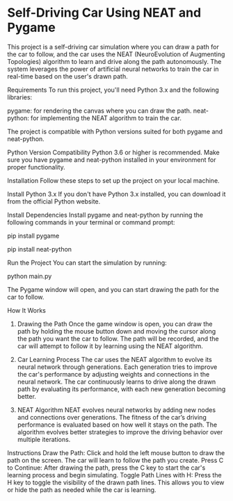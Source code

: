 # Self-Driving Car Using NEAT and Pygame
This project is a self-driving car simulation where you can draw a path for the car to follow, and the car uses the NEAT (NeuroEvolution of Augmenting Topologies) algorithm to learn and drive along the path autonomously. The system leverages the power of artificial neural networks to train the car in real-time based on the user's drawn path.

Requirements
To run this project, you'll need Python 3.x and the following libraries:

pygame: for rendering the canvas where you can draw the path.
neat-python: for implementing the NEAT algorithm to train the car.

The project is compatible with Python versions suited for both pygame and neat-python.

Python Version Compatibility
Python 3.6 or higher is recommended.
Make sure you have pygame and neat-python installed in your environment for proper functionality.

Installation
Follow these steps to set up the project on your local machine.

Install Python 3.x
If you don't have Python 3.x installed, you can download it from the official Python website.

Install Dependencies
Install pygame and neat-python by running the following commands in your terminal or command prompt:

pip install pygame

pip install neat-python

Run the Project
You can start the simulation by running:

python main.py

The Pygame window will open, and you can start drawing the path for the car to follow.




How It Works
1. Drawing the Path
Once the game window is open, you can draw the path by holding the mouse button down and moving the cursor along the path you want the car to follow.
The path will be recorded, and the car will attempt to follow it by learning using the NEAT algorithm.

2. Car Learning Process
The car uses the NEAT algorithm to evolve its neural network through generations.
Each generation tries to improve the car's performance by adjusting weights and connections in the neural network.
The car continuously learns to drive along the drawn path by evaluating its performance, with each new generation becoming better.

4. NEAT Algorithm
NEAT evolves neural networks by adding new nodes and connections over generations.
The fitness of the car’s driving performance is evaluated based on how well it stays on the path.
The algorithm evolves better strategies to improve the driving behavior over multiple iterations.


Instructions
Draw the Path: Click and hold the left mouse button to draw the path on the screen. The car will learn to follow the path you create.
Press C to Continue: After drawing the path, press the C key to start the car's learning process and begin simulating.
Toggle Path Lines with H: Press the H key to toggle the visibility of the drawn path lines. This allows you to view or hide the path as needed while the car is learning.

